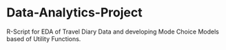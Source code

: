 # Data-Analytics-Project
R-Script for EDA of Travel Diary Data and developing Mode Choice Models based of Utility Functions.
